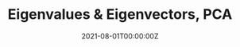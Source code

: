 ---
title: Eigenvalues & Eigenvectors, PCA
summary: Eigenvalues and Eigenvector calculation of covariance matrix using several optimized iterative techniques with application to Principal Component Analysis

tags:
  - Misc
date: '2021-08-01T00:00:00Z'

# Optional external URL for project (replaces project detail page).
external_link: ''

image:
  caption: Photo by rawpixel on Unsplash
  focal_point: Smart

# links:
#   - icon: medium
#     icon_pack: fab
#     name: Blog
#     url: https://medium.com/@rishidarkdevil/revisiting-logistic-regression-a-gentle-introduction-to-generalized-linear-models-27baae1550f
url_code: 'https://github.com/RishiDarkDevil/Eigenvalues'
url_pdf: ''
url_slides: ''
url_video: ''

# Slides (optional).
#   Associate this project with Markdown slides.
#   Simply enter your slide deck's filename without extension.
#   E.g. `slides = "example-slides"` references `content/slides/example-slides.md`.
#   Otherwise, set `slides = ""`.
# slides: example
---